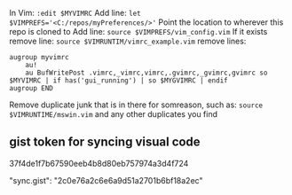 In Vim: `:edit $MYVIMRC`
Add line: `let $VIMPREFS='<C:/repos/myPreferences/>'`
Point the location to wherever this repo is cloned to
Add line: `source $VIMPREFS/vim_config.vim`
If it exists remove line: `source $VIMRUNTIM/vimrc_example.vim`
remove lines:
```
augroup myvimrc
	au!
	au BufWritePost .vimrc,_vimrc,vimrc,.gvimrc,_gvimrc,gvimrc so $MYVIMRC | if has('gui_running') | so $MYGVIMRC | endif
augroup END
```
Remove duplicate junk that is in there for somreason, such as: `source $VIMRUNTIME/mswin.vim` and any other duplicates you find

## gist token for syncing visual code
37f4de1f7b67590eeb4b8d80eb757974a3d4f724

"sync.gist": "2c0e76a2c6e6a9d51a2701b6bf18a2ec"
